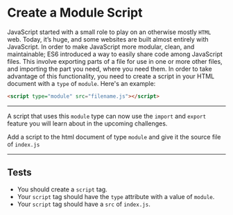 # Create a Module Script

JavaScript started with a small role to play on an otherwise mostly `HTML` web. Today, it’s huge, and some websites are built almost entirely with JavaScript. In order to make JavaScript more modular, clean, and maintainable; ES6 introduced a way to easily share code among JavaScript files. This involve exporting parts of a file for use in one or more other files, and importing the part you need, where you need them. In order to take advantage of this functionality, you need to create a script in your HTML document with a `type` of `module`. Here's an example:

```html
<script type="module" src="filename.js"></script>
```

---

A script that uses this `module` type can now use the `import` and `export` feature you will learn about in the upcoming challenges.

Add a script to the html document of type `module` and give it the source file of `index.js`

---

## Tests

- You should create a `script` tag.
- Your `script` tag should have the `type` attribute with a value of `module`.
- Your `script` tag should have a `src` of `index.js`.
